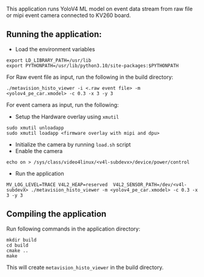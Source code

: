 This application runs YoloV4 ML model on event data stream from raw file or mipi event camera connected to KV260 board.
## Running the application:
- Load the environment variables
```
export LD_LIBRARY_PATH=/usr/lib
export PYTHONPATH=/usr/lib/python3.10/site-packages:$PYTHONPATH
```
For Raw event file as input, run the following in the build directory:
```
./metavision_histo_viewer -i <.raw event file> -m <yolov4_pe_car.xmodel> -c 0.3 -x 3 -y 3
```

For event camera as input, run the following:
- Setup the Hardware overlay using `xmutil`
```
sudo xmutil unloadapp
sudo xmutil loadapp <firmware overlay with mipi and dpu>
```
- Initialize the camera by running `load.sh` script
- Enable the camera
```
echo on > /sys/class/video4linux/<v4l-subdevx>/device/power/control
```
- Run the application
```
MV_LOG_LEVEL=TRACE V4L2_HEAP=reserved  V4L2_SENSOR_PATH=/dev/<v4l-subdevX> ./metavision_histo_viewer -m <yolov4_pe_car.xmodel> -c 0.3 -x 3 -y 3
```

## Compiling the application
Run following commands in the application directory:
```
mkdir build
cd build
cmake ..
make
```
This will create `metavision_histo_viewer` in the build directory.
